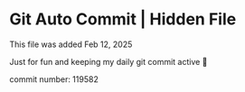 # Git Auto Commit | Hidden File

This file was added Feb 12, 2025

Just for fun and keeping my daily git commit active 🤪

commit number: 119582
